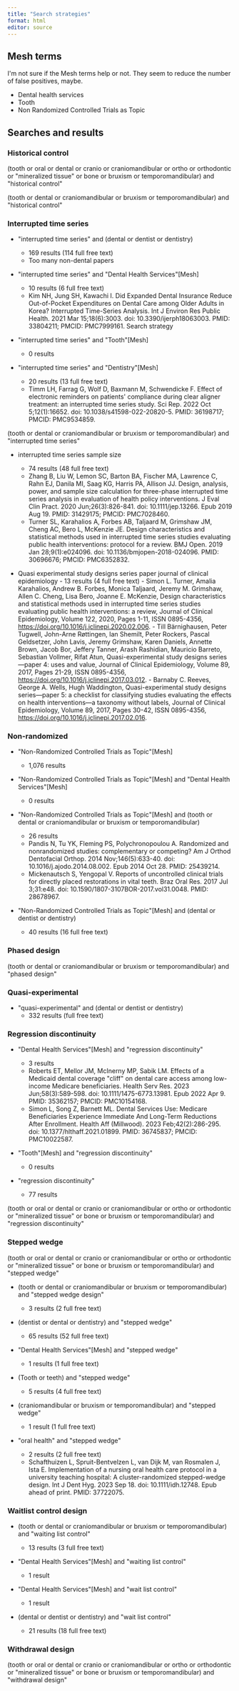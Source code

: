 ```yaml
---
title: "Search strategies"
format: html
editor: source
---
```


## Mesh terms

I'm not sure if the Mesh terms help or not. They seem to reduce the number of false positives, maybe.

-   Dental health services
-   Tooth
-   Non Randomized Controlled Trials as Topic

## Searches and results

### Historical control

(tooth or oral or dental or cranio or craniomandibular or ortho or orthodontic or "mineralized tissue" or bone or bruxism or temporomandibular) and "historical control"

(tooth or dental or craniomandibular or bruxism or temporomandibular) and "historical control"

### Interrupted time series    

-   "interrupted time series" and (dental or dentist or dentistry)
    -   169 results (114 full free text)
    -   Too many non-dental papers
    
-   "interrupted time series" and "Dental Health Services"[Mesh]
    -   10 results (6 full free text)
    -   Kim NH, Jung SH, Kawachi I. Did Expanded Dental Insurance Reduce Out-of-Pocket Expenditures on Dental Care among Older Adults in Korea? Interrupted Time-Series Analysis. Int J Environ Res Public Health. 2021 Mar 15;18(6):3003. doi: 10.3390/ijerph18063003. PMID: 33804211; PMCID: PMC7999161.
Search strategy

-   "interrupted time series" and "Tooth"[Mesh]
    -   0 results
    
-   "interrupted time series" and "Dentistry"[Mesh]
    -   20 results (13 full free text)
    -   Timm LH, Farrag G, Wolf D, Baxmann M, Schwendicke F. Effect of electronic reminders on patients' compliance during clear aligner treatment: an interrupted time series study. Sci Rep. 2022 Oct 5;12(1):16652. doi: 10.1038/s41598-022-20820-5. PMID: 36198717; PMCID: PMC9534859.
    
(tooth or dental or craniomandibular or bruxism or temporomandibular) and "interrupted time series"

-   interrupted time series sample size
    -   74 results (48 full free text)
    -   Zhang B, Liu W, Lemon SC, Barton BA, Fischer MA, Lawrence C, Rahn EJ, Danila MI, Saag KG, Harris PA, Allison JJ. Design, analysis, power, and sample size calculation for three-phase interrupted time series analysis in evaluation of health policy interventions. J Eval Clin Pract. 2020 Jun;26(3):826-841. doi: 10.1111/jep.13266. Epub 2019 Aug 19. PMID: 31429175; PMCID: PMC7028460.
    -   Turner SL, Karahalios A, Forbes AB, Taljaard M, Grimshaw JM, Cheng AC, Bero L, McKenzie JE. Design characteristics and statistical methods used in interrupted time series studies evaluating public health interventions: protocol for a review. BMJ Open. 2019 Jan 28;9(1):e024096. doi: 10.1136/bmjopen-2018-024096. PMID: 30696676; PMCID: PMC6352832.
    
-    Quasi experimental study designs series paper journal of clinical epidemiology
    -   13 results (4 full free text)
    -   Simon L. Turner, Amalia Karahalios, Andrew B. Forbes, Monica Taljaard, Jeremy M. Grimshaw, Allen C. Cheng, Lisa Bero, Joanne E. McKenzie, Design characteristics and statistical methods used in interrupted time series studies evaluating public health interventions: a review, Journal of Clinical Epidemiology, Volume 122, 2020, Pages 1-11, ISSN 0895-4356, https://doi.org/10.1016/j.jclinepi.2020.02.006.
    -   Till Bärnighausen, Peter Tugwell, John-Arne Røttingen, Ian Shemilt, Peter Rockers, Pascal Geldsetzer, John Lavis, Jeremy Grimshaw, Karen Daniels, Annette Brown, Jacob Bor, Jeffery Tanner, Arash Rashidian, Mauricio Barreto, Sebastian Vollmer, Rifat Atun, Quasi-experimental study designs series—paper 4: uses and value, Journal of Clinical Epidemiology, Volume 89, 2017, Pages 21-29, ISSN 0895-4356, https://doi.org/10.1016/j.jclinepi.2017.03.012.
    -   Barnaby C. Reeves, George A. Wells, Hugh Waddington, Quasi-experimental study designs series—paper 5: a checklist for classifying studies evaluating the effects on health interventions—a taxonomy without labels, Journal of Clinical Epidemiology, Volume 89,
2017, Pages 30-42, ISSN 0895-4356, https://doi.org/10.1016/j.jclinepi.2017.02.016.

### Non-randomized

-   "Non-Randomized Controlled Trials as Topic"[Mesh]
    -   1,076 results

-   "Non-Randomized Controlled Trials as Topic"[Mesh] and "Dental Health Services"[Mesh]
    -   0 results  

-   "Non-Randomized Controlled Trials as Topic"[Mesh] and (tooth or dental or craniomandibular or bruxism or temporomandibular)
    -   26 results
    -   Pandis N, Tu YK, Fleming PS, Polychronopoulou A. Randomized and nonrandomized studies: complementary or competing? Am J Orthod Dentofacial Orthop. 2014 Nov;146(5):633-40. doi: 10.1016/j.ajodo.2014.08.002. Epub 2014 Oct 28. PMID: 25439214.
    -   Mickenautsch S, Yengopal V. Reports of uncontrolled clinical trials for directly placed restorations in vital teeth. Braz Oral Res. 2017 Jul 3;31:e48. doi: 10.1590/1807-3107BOR-2017.vol31.0048. PMID: 28678967.
    
-   "Non-Randomized Controlled Trials as Topic"[Mesh] and (dental or dentist or dentistry)
    -   40 results (16 full free text)

### Phased design

(tooth or dental or craniomandibular or bruxism or temporomandibular) and "phased design"

### Quasi-experimental

-   "quasi-experimental" and (dental or dentist or dentistry)
    -   332 results (full free text)
    
### Regression discontinuity

-   "Dental Health Services"[Mesh] and "regression discontinuity"
    -   3 results
    -   Roberts ET, Mellor JM, McInerny MP, Sabik LM. Effects of a Medicaid dental coverage "cliff" on dental care access among low-income Medicare beneficiaries. Health Serv Res. 2023 Jun;58(3):589-598. doi: 10.1111/1475-6773.13981. Epub 2022 Apr 9. PMID: 35362157; PMCID: PMC10154168.
    -   Simon L, Song Z, Barnett ML. Dental Services Use: Medicare Beneficiaries Experience Immediate And Long-Term Reductions After Enrollment. Health Aff (Millwood). 2023 Feb;42(2):286-295. doi: 10.1377/hlthaff.2021.01899. PMID: 36745837; PMCID: PMC10022587.

-   "Tooth"[Mesh] and "regression discontinuity"
    -   0 results

-   "regression discontinuity"
    -   77 results
    
(tooth or oral or dental or cranio or craniomandibular or ortho or orthodontic or "mineralized tissue" or bone or bruxism or temporomandibular) and "regression discontinuity"

### Stepped wedge

(tooth or oral or dental or cranio or craniomandibular or ortho or orthodontic or "mineralized tissue" or bone or bruxism or temporomandibular) and "stepped wedge"

-   (tooth or dental or craniomandibular or bruxism or temporomandibular) and "stepped wedge design"
    -   3 results (2 full free text)

-   (dentist or dental or dentistry) and "stepped wedge"    
    -   65 results (52 full free text)

-   "Dental Health Services"[Mesh] and "stepped wedge"
    -   1 results (1 full free text)
    
-   (Tooth or teeth) and "stepped wedge"
    -   5 results (4 full free text)

-   (craniomandibular or bruxism or temporomandibular) and "stepped wedge"
    -   1 result (1 full free text)

-   "oral health" and "stepped wedge"
    -   2 results (2 full free text)
    -   Schafthuizen L, Spruit-Bentvelzen L, van Dijk M, van Rosmalen J, Ista E. Implementation of a nursing oral health care protocol in a university teaching hospital: A cluster-randomized stepped-wedge design. Int J Dent Hyg. 2023 Sep 18. doi: 10.1111/idh.12748. Epub ahead of print. PMID: 37722075.

### Waitlist control design

-   (tooth or dental or craniomandibular or bruxism or temporomandibular) and "waiting list control"
    -   13 results (3 full free text)
    
-   "Dental Health Services"[Mesh] and "waiting list control"
    -   1 result
    
-   "Dental Health Services"[Mesh] and "wait list control"
    -   1 result
    
-   (dental or dentist or dentistry) and "wait list control"
    -   21 results (18 full free text)

### Withdrawal design

(tooth or oral or dental or cranio or craniomandibular or ortho or orthodontic or "mineralized tissue" or bone or bruxism or temporomandibular) and "withdrawal design"

